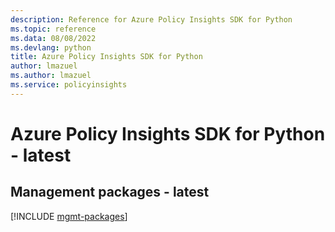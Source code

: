 ```yaml
---
description: Reference for Azure Policy Insights SDK for Python
ms.topic: reference
ms.data: 08/08/2022
ms.devlang: python
title: Azure Policy Insights SDK for Python
author: lmazuel
ms.author: lmazuel
ms.service: policyinsights
---
```

# Azure Policy Insights SDK for Python - latest

## Management packages - latest
[!INCLUDE [mgmt-packages](policy-insights-mgmt-index.md)]